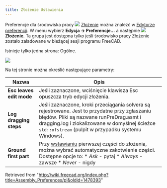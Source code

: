 ```yaml
---
title: Złożenie Ustawienia
---
```

Preferencje dla środowiska pracy ![](/images/Workbench_Assembly.svg) [Złożenie](/Assembly_Workbench/pl "Assembly Workbench/pl") można znaleźć w [Edytorze preferencji](/Preferences_Editor/pl "Preferences Editor/pl"). W menu wybierz **Edycja → Preferencje...** a następnie **![](/images/Workbench_Assembly.svg) Złożenie**. Ta grupa jest dostępna tylko jeśli środowisko pracy Złożenie zostało załadowane w bieżącej sesji programu FreeCAD.

Istnieje tylko jedna strona: Ogólne.

![](/images/Preferences_Assembly_Page_General.png)

Na tej stronie można określić następujące parametry:

| Nazwa | Opis |
| --- | --- |
| **Esc leaves edit mode** | Jeśli zaznaczone, wciśnięcie klawisza Esc opuszcza tryb edycji złożenia. |
| **Log dragging steps** | Jeśli zaznaczone, kroki przeciągania solvera są rejestrowane. Jest to przydatne przy zgłaszaniu błędów. Pliki są nazwane runPreDrag.asmt i dragging.log i zlokalizowane w domyślnej ścieżce `std::ofstream` (pulpit w przypadku systemu Windows). |
| **Ground first part** | Przy [wstawianiu](/Assembly_InsertLink/pl "Assembly InsertLink/pl") pierwszej części do złożenia, można wybrać automatyczne zakotwienie części. Dostępne opcje to:  * *Ask* - pytaj * *Always* - zawsze * *Never* - nigdy |

Retrieved from "<http://wiki.freecad.org/index.php?title=Assembly_Preferences/pl&oldid=1478393>"